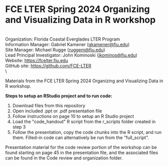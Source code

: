 # FCE LTER Spring 2024 Organizing and Visualizing Data in R workshop

 \
Organization: Florida Coastal Everglades LTER Program\
Information Manager: Gabriel Kamener ([gkamener\@fiu.edu](mailto:gkamener@fiu.edu))\
Site Manager: Michael Rugge ([ruggem\@fiu.edu](mailto:ruggem@fiu.edu))\
Lead Principal Investigator: John Kominoski ([jkominos\@fiu.edu](mailto:jkominos@fiu.edu))\
Website: <https://fcelter.fiu.edu>\
GitHub site: <https://github.com/FCE-LTER>\
 \

Materials from the FCE LTER Spring 2024 Organizing and Visualizing Data in R workshop.

**Steps to setup an RStudio project and to run code:**

1. Download files from this repository
2. Open included .ppt or .pdf presentation file
3. Follow instructions on page 10 to setup an R Studio project
4. Load the "code_handout" R script from the r_scripts folder created in step 3
5. Follow the presentation, copy the code chunks into the R script, and run them. Filled-in code can alternatively be run from the "full_script".

Presentation material for the code review portion of the workshop can be found starting on page 45 in the presentation file, and the associated files can be found in the Code review and organization folder.
